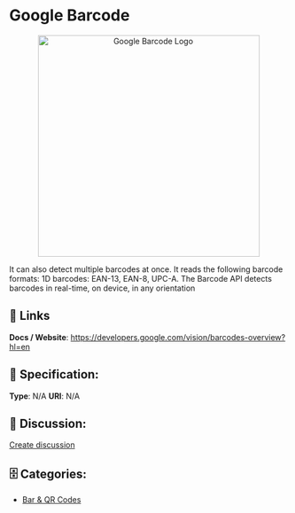 # Google Barcode
<p align="center">
    <img width="400" src="https://raw.githubusercontent.com/apis-list/apis-list/main/apis/google-barcode/logo_256x256.png" alt="Google Barcode Logo"/>
</p>

It can also detect multiple barcodes at once. It reads the following barcode formats: 1D barcodes: EAN-13, EAN-8, UPC-A. The Barcode API detects barcodes in real-time, on device, in any orientation

##  🔗 Links
**Docs / Website**: https://developers.google.com/vision/barcodes-overview?hl=en

## 🧬 Specification:
**Type**: N/A
**URI**: N/A

## 💬 Discussion:
[Create discussion](https://github.com/apis-list/apis-list/discussions/new)

## 🗄️ Categories:
- [Bar & QR Codes](https://github.com/apis-list/apis-list#bar--qr-codes)



